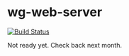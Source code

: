 # wg-web-server

[![Build Status](https://travis-ci.org/gluxon/wg-web-server.svg?branch=develop)](https://travis-ci.org/gluxon/wg-web-server)

Not ready yet. Check back next month.
